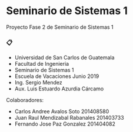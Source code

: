 # Seminario de Sistemas 1
Proyecto Fase 2 de Seminario de Sistemas 1
### 📋

* Universidad de San Carlos de Guatemala
* Facultad de Ingenieria
* Seminario de Sistemas 1
* Escuela de Vacaciones Junio 2019
* Ing. Sergio Mendez
* Aux. Luis Estuardo Azurdia Cárcamo

Colaboradores:
* Carlos Andree Avalos Soto       201408580
* Juan Raul Mendizabal Rabanales  201403733
* Fernando Jose Paz Gonzalez      201404082
